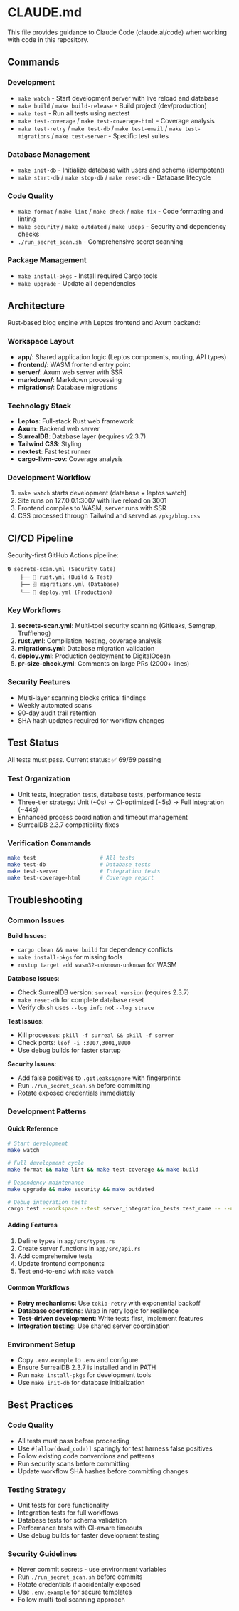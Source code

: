 # CLAUDE.md

This file provides guidance to Claude Code (claude.ai/code) when working with code in this repository.

## Commands

### Development
- `make watch` - Start development server with live reload and database
- `make build` / `make build-release` - Build project (dev/production)
- `make test` - Run all tests using nextest
- `make test-coverage` / `make test-coverage-html` - Coverage analysis
- `make test-retry` / `make test-db` / `make test-email` / `make test-migrations` / `make test-server` - Specific test suites

### Database Management
- `make init-db` - Initialize database with users and schema (idempotent)
- `make start-db` / `make stop-db` / `make reset-db` - Database lifecycle

### Code Quality
- `make format` / `make lint` / `make check` / `make fix` - Code formatting and linting
- `make security` / `make outdated` / `make udeps` - Security and dependency checks
- `./run_secret_scan.sh` - Comprehensive secret scanning

### Package Management
- `make install-pkgs` - Install required Cargo tools
- `make upgrade` - Update all dependencies

## Architecture

Rust-based blog engine with Leptos frontend and Axum backend:

### Workspace Layout
- **app/**: Shared application logic (Leptos components, routing, API types)
- **frontend/**: WASM frontend entry point
- **server/**: Axum web server with SSR
- **markdown/**: Markdown processing
- **migrations/**: Database migrations

### Technology Stack
- **Leptos**: Full-stack Rust web framework
- **Axum**: Backend web server
- **SurrealDB**: Database layer (requires v2.3.7)
- **Tailwind CSS**: Styling
- **nextest**: Fast test runner
- **cargo-llvm-cov**: Coverage analysis

### Development Workflow
1. `make watch` starts development (database + leptos watch)
2. Site runs on 127.0.0.1:3007 with live reload on 3001
3. Frontend compiles to WASM, server runs with SSR
4. CSS processed through Tailwind and served as `/pkg/blog.css`

## CI/CD Pipeline

Security-first GitHub Actions pipeline:

```
🔒 secrets-scan.yml (Security Gate)
    ├── 🦀 rust.yml (Build & Test)
    ├── 🗄️ migrations.yml (Database)
    └── 🚀 deploy.yml (Production)
```

### Key Workflows
1. **secrets-scan.yml**: Multi-tool security scanning (Gitleaks, Semgrep, Trufflehog)
2. **rust.yml**: Compilation, testing, coverage analysis
3. **migrations.yml**: Database migration validation
4. **deploy.yml**: Production deployment to DigitalOcean
5. **pr-size-check.yml**: Comments on large PRs (2000+ lines)

### Security Features
- Multi-layer scanning blocks critical findings
- Weekly automated scans
- 90-day audit trail retention
- SHA hash updates required for workflow changes

## Test Status

All tests must pass. Current status: ✅ 69/69 passing

### Test Organization
- Unit tests, integration tests, database tests, performance tests
- Three-tier strategy: Unit (~0s) → CI-optimized (~5s) → Full integration (~44s)
- Enhanced process coordination and timeout management
- SurrealDB 2.3.7 compatibility fixes

### Verification Commands
```bash
make test                    # All tests
make test-db                 # Database tests
make test-server             # Integration tests
make test-coverage-html      # Coverage report
```

## Troubleshooting

### Common Issues

**Build Issues**:
- `cargo clean && make build` for dependency conflicts
- `make install-pkgs` for missing tools
- `rustup target add wasm32-unknown-unknown` for WASM

**Database Issues**:
- Check SurrealDB version: `surreal version` (requires 2.3.7)
- `make reset-db` for complete database reset
- Verify db.sh uses `--log info` not `--log strace`

**Test Issues**:
- Kill processes: `pkill -f surreal && pkill -f server`
- Check ports: `lsof -i :3007,3001,8000`
- Use debug builds for faster startup

**Security Issues**:
- Add false positives to `.gitleaksignore` with fingerprints
- Run `./run_secret_scan.sh` before committing
- Rotate exposed credentials immediately

### Development Patterns

#### Quick Reference
```bash
# Start development
make watch

# Full development cycle
make format && make lint && make test-coverage && make build

# Dependency maintenance
make upgrade && make security && make outdated

# Debug integration tests
cargo test --workspace --test server_integration_tests test_name -- --nocapture
```

#### Adding Features
1. Define types in `app/src/types.rs`
2. Create server functions in `app/src/api.rs`
3. Add comprehensive tests
4. Update frontend components
5. Test end-to-end with `make watch`

#### Common Workflows
- **Retry mechanisms**: Use `tokio-retry` with exponential backoff
- **Database operations**: Wrap in retry logic for resilience
- **Test-driven development**: Write tests first, implement features
- **Integration testing**: Use shared server coordination

### Environment Setup
- Copy `.env.example` to `.env` and configure
- Ensure SurrealDB 2.3.7 is installed and in PATH
- Run `make install-pkgs` for development tools
- Use `make init-db` for database initialization

## Best Practices

### Code Quality
- All tests must pass before proceeding
- Use `#[allow(dead_code)]` sparingly for test harness false positives
- Follow existing code conventions and patterns
- Run security scans before committing
- Update workflow SHA hashes before committing changes

### Testing Strategy
- Unit tests for core functionality
- Integration tests for full workflows
- Database tests for schema validation
- Performance tests with CI-aware timeouts
- Use debug builds for faster development testing

### Security Guidelines
- Never commit secrets - use environment variables
- Run `./run_secret_scan.sh` before commits
- Rotate credentials if accidentally exposed
- Use `.env.example` for secure templates
- Follow multi-tool scanning approach